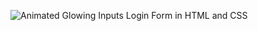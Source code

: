 ![Animated Glowing Inputs Login Form in HTML and CSS](https://github.com/JMBoulos12/HTML-CSS-JAVASCRIPT/assets/65892342/e97b1f13-a04b-4443-ac6b-bd64f158f591)
